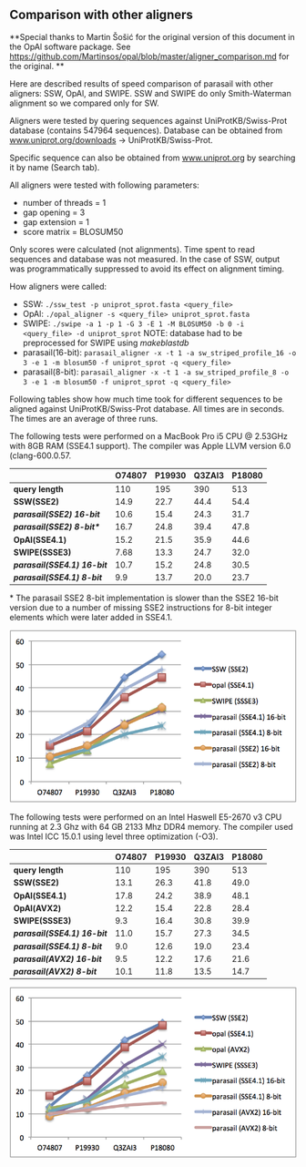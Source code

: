 ## Comparison with other aligners

**Special thanks to Martin Šošić for the original version of this
document in the OpAl software package. See
https://github.com/Martinsos/opal/blob/master/aligner_comparison.md for
the original. **

Here are described results of speed comparison of parasail with other
aligners: SSW, OpAl, and SWIPE.  SSW and SWIPE do only Smith-Waterman
alignment so we compared only for SW.

Aligners were tested by quering sequences against UniProtKB/Swiss-Prot
database (contains 547964 sequences).  Database can be obtained from
www.uniprot.org/downloads -> UniProtKB/Swiss-Prot.  

Specific sequence can also be obtained from www.uniprot.org by searching
it by name (Search tab).

All aligners were tested with following parameters:
* number of threads = 1
* gap opening = 3
* gap extension = 1
* score matrix = BLOSUM50

Only scores were calculated (not alignments). Time spent to read
sequences and database was not measured. In the case of SSW, output was
programmatically suppressed to avoid its effect on alignment timing.

How aligners were called:
* SSW: `./ssw_test -p uniprot_sprot.fasta <query_file>`
* OpAl: `./opal_aligner -s <query_file> uniprot_sprot.fasta`
* SWIPE: `./swipe -a 1 -p 1 -G 3 -E 1 -M BLOSUM50 -b 0 -i <query_file> -d uniprot_sprot` NOTE: database had to be preprocessed for SWIPE using _makeblastdb_
* parasail(16-bit): `parasail_aligner -x -t 1 -a sw_striped_profile_16 -o 3 -e 1 -m blosum50 -f uniprot_sprot -q <query_file>`
* parasail(8-bit): `parasail_aligner -x -t 1 -a sw_striped_profile_8 -o 3 -e 1 -m blosum50 -f uniprot_sprot -q <query_file>`

Following tables show how much time took for different sequences to be
aligned against UniProtKB/Swiss-Prot database. All times are in seconds. The times are an average of three runs.

The following tests were performed on a MacBook Pro i5 CPU @ 2.53GHz with 8GB
RAM (SSE4.1 support). The compiler was Apple LLVM version 6.0 (clang-600.0.57.

|                               |O74807  |P19930  |Q3ZAI3  |P18080|
|-------------------------------|--------|--------|--------|------|
| **query length**              |110     |195     |390     |513   |
| **SSW(SSE2)**                 |14.9    |22.7    |44.4    |54.4  |
| **_parasail(SSE2) 16-bit_**   |10.6    |15.4    |24.3    |31.7  |
| **_parasail(SSE2) 8-bit\*_**  |16.7    |24.8    |39.4    |47.8  |
| **OpAl(SSE4.1)**              |15.2    |21.5    |35.9    |44.6  |
| **SWIPE(SSSE3)**              |7.68    |13.3    |24.7    |32.0  |
| **_parasail(SSE4.1) 16-bit_** |10.7    |15.2    |24.8    |30.5  |
| **_parasail(SSE4.1) 8-bit_**  |9.9     |13.7    |20.0    |23.7  |

\* The parasail SSE2 8-bit implementation is slower than the SSE2 16-bit
version due to a number of missing SSE2 instructions for 8-bit integer
elements which were later added in SSE4.1.

![](images/perf_mac.png)

The following tests were performed on an Intel Haswell E5-2670 v3 CPU running
at 2.3 Ghz with 64 GB 2133 Mhz DDR4 memory. The compiler used was Intel ICC
15.0.1 using level three optimization (-O3).

|                               |O74807  |P19930  |Q3ZAI3  |P18080|
|-------------------------------|--------|--------|--------|------|
| **query length**              |110     |195     |390     |513   |
| **SSW(SSE2)**                 |13.1    |26.3    |41.8    |49.0  |
| **OpAl(SSE4.1)**              |17.8    |24.2    |38.9    |48.1  |
| **OpAl(AVX2)**                |12.2    |15.4    |22.8    |28.4  |
| **SWIPE(SSSE3)**              |9.3     |16.4    |30.8    |39.9  |
| **_parasail(SSE4.1) 16-bit_** |11.0    |15.7    |27.3    |34.5  |
| **_parasail(SSE4.1) 8-bit_**  |9.0     |12.6    |19.0    |23.4  |
| **_parasail(AVX2) 16-bit_**   |9.5     |12.2    |17.6    |21.6  |
| **_parasail(AVX2) 8-bit_**    |10.1    |11.8    |13.5    |14.7  |

![](images/perf_haswell.png)

